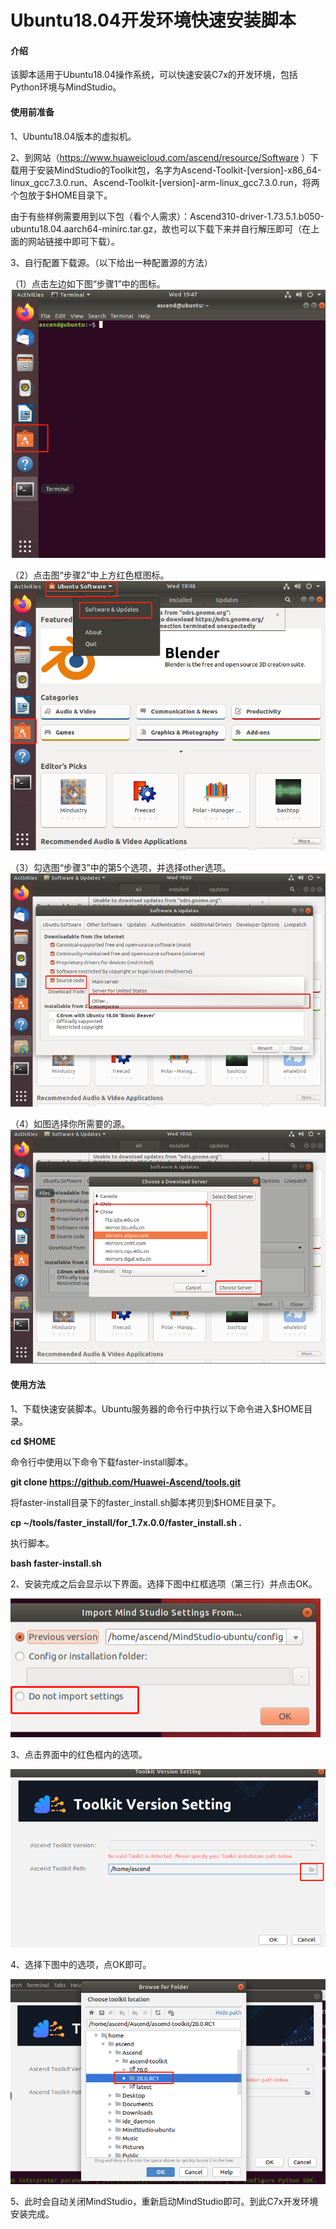 # Ubuntu18.04开发环境快速安装脚本

#### 介绍
该脚本适用于Ubuntu18.04操作系统，可以快速安装C7x的开发环境，包括Python环境与MindStudio。
#### 使用前准备
1、Ubuntu18.04版本的虚拟机。

2、到网站（https://www.huaweicloud.com/ascend/resource/Software ）下载用于安装MindStudio的Toolkit包，名字为Ascend-Toolkit-[version]-x86_64-linux_gcc7.3.0.run、Ascend-Toolkit-[version]-arm-linux_gcc7.3.0.run，将两个包放于$HOME目录下。

由于有些样例需要用到以下包（看个人需求）：Ascend310-driver-1.73.5.1.b050-ubuntu18.04.aarch64-minirc.tar.gz，故也可以下载下来并自行解压即可（在上面的网站链接中即可下载）。

3、自行配置下载源。（以下给出一种配置源的方法）

（1）点击左边如下图“步骤1”中的图标。
![](img/pic1.png "步骤1")

（2）点击图“步骤2”中上方红色框图标。
![](img/pic2.png "步骤1")

（3）勾选图“步骤3”中的第5个选项，并选择other选项。
![](img/pic3.png "步骤1")

（4）如图选择你所需要的源。
![](img/pic4.png "步骤1")

#### 使用方法
1、下载快速安装脚本。Ubuntu服务器的命令行中执行以下命令进入$HOME目录。

**cd $HOME** 

命令行中使用以下命令下载faster-install脚本。

**git clone https://github.com/Huawei-Ascend/tools.git** 

将faster-install目录下的faster_install.sh脚本拷贝到$HOME目录下。

**cp ~/tools/faster_install/for_1.7x.0.0/faster_install.sh  .**

执行脚本。

 **bash faster-install.sh** 

2、安装完成之后会显示以下界面。选择下图中红框选项（第三行）并点击OK。

![](img/pic7.png "界面1")

3、点击界面中的红色框内的选项。

![](img/pic5.png "界面2")

4、选择下图中的选项，点OK即可。

![](img/pic6.png "界面3")

5、此时会自动关闭MindStudio，重新启动MindStudio即可。到此C7x开发环境安装完成。